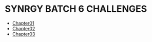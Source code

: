 # SYNRGY BATCH 6 CHALLENGES

* [Chapter01](https://synrgy-challenge01-bcr.netlify.app/)
* [Chapter02](https://synrgy-challenge02-bcr.netlify.app/)
* [Chapter03](https://github.com/pockypoem/synrgy-challenges/tree/challenge03)